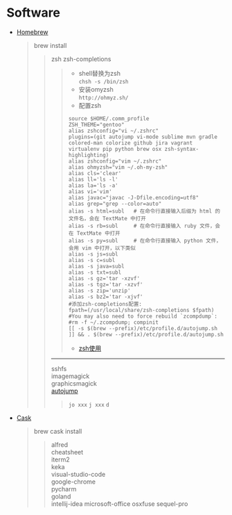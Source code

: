 # Software
* [Homebrew](https://brew.sh/)
  >brew install
  >>zsh zsh-completions  
  >>>* shell替换为zsh  
  >>>`chsh -s /bin/zsh`
  >>>* 安装omyzsh  
  >>>`http://ohmyz.sh/`  
  >>>* 配置zsh
  >>>```
  >>>source $HOME/.comm_profile  
  >>>ZSH_THEME="gentoo"  
  >>> alias zshconfig="vi ~/.zshrc"  
  >>> plugins=(git autojump vi-mode sublime mvn gradle colored-man colorize github jira vagrant virtualenv pip python brew osx zsh-syntax-highlighting)
  >>> alias zshconfig="vim ~/.zshrc"
  >>> alias ohmyzsh="vim ~/.oh-my-zsh"
  >>> alias cls='clear'
  >>> alias ll='ls -l'
  >>> alias la='ls -a'
  >>> alias vi='vim'
  >>> alias javac="javac -J-Dfile.encoding=utf8"
  >>> alias grep="grep --color=auto"
  >>> alias -s html=subl   # 在命令行直接输入后缀为 html 的文件名，会在 TextMate 中打开
  >>> alias -s rb=subl     # 在命令行直接输入 ruby 文件，会在 TextMate 中打开
  >>> alias -s py=subl     # 在命令行直接输入 python 文件，会用 vim 中打开，以下类似
  >>> alias -s js=subl
  >>> alias -s c=subl
  >>> alias -s java=subl
  >>> alias -s txt=subl
  >>> alias -s gz='tar -xzvf'
  >>> alias -s tgz='tar -xzvf'
  >>> alias -s zip='unzip'
  >>> alias -s bz2='tar -xjvf'
  >>> #添加zsh-completions配置:
  >>> fpath=(/usr/local/share/zsh-completions $fpath)
  >>> #You may also need to force rebuild `zcompdump`:
  >>> #rm -f ~/.zcompdump; compinit
  >>>[[ -s $(brew --prefix)/etc/profile.d/autojump.sh ]] && . $(brew --prefix)/etc/profile.d/autojump.sh
  >>> ```
  >>>* [zsh使用](https://github.com/robbyrussell/oh-my-zsh/tree/master/plugins/vi-mode)  
  >>****
  >>sshfs  
  >>imagemagick  
  >>graphicsmagick  
  >>[autojump](https://www.jianshu.com/p/51e71087f732) 
  >>> `jo xxx` `j xxx` `d`  
  
* [Cask](http://caskroom.github.io/)
  >brew cask install
  >>alfred  
  >>cheatsheet  
  >>iterm2  
  >>keka  
  >>visual-studio-code  
  >>google-chrome  
  >>pycharm  
  >>goland  
  >>intellij-idea
  >>microsoft-office
  >>osxfuse
  >>sequel-pro